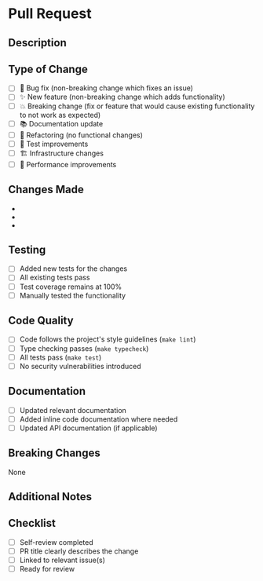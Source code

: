 # Pull Request

## Description

<!-- Provide a brief description of the changes in this PR -->

## Type of Change

<!-- Mark the relevant option with [x] -->

- [ ] 🐛 Bug fix (non-breaking change which fixes an issue)
- [ ] ✨ New feature (non-breaking change which adds functionality)
- [ ] 💥 Breaking change (fix or feature that would cause existing functionality to not work as expected)
- [ ] 📚 Documentation update
- [ ] 🔧 Refactoring (no functional changes)
- [ ] 🧪 Test improvements
- [ ] 🏗️ Infrastructure changes
- [ ] 🚀 Performance improvements

## Changes Made

<!-- List the specific changes made in this PR -->

- 
- 
- 

## Testing

<!-- Describe how you tested your changes -->

- [ ] Added new tests for the changes
- [ ] All existing tests pass
- [ ] Test coverage remains at 100%
- [ ] Manually tested the functionality

## Code Quality

<!-- Confirm all quality checks pass -->

- [ ] Code follows the project's style guidelines (`make lint`)
- [ ] Type checking passes (`make typecheck`)
- [ ] All tests pass (`make test`)
- [ ] No security vulnerabilities introduced

## Documentation

<!-- If applicable -->

- [ ] Updated relevant documentation
- [ ] Added inline code documentation where needed
- [ ] Updated API documentation (if applicable)

## Breaking Changes

<!-- If this PR introduces breaking changes, describe them here -->

None

## Additional Notes

<!-- Any additional information that reviewers should know -->

## Checklist

- [ ] Self-review completed
- [ ] PR title clearly describes the change
- [ ] Linked to relevant issue(s)
- [ ] Ready for review
